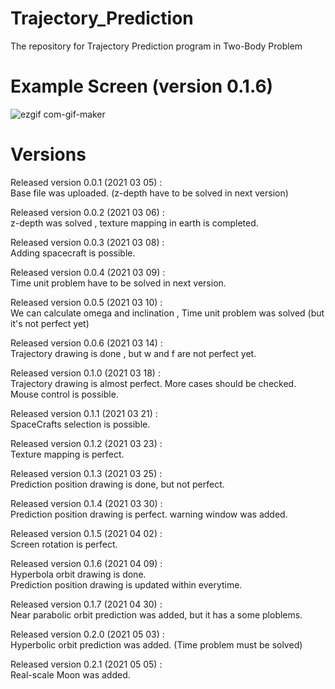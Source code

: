 # Trajectory_Prediction
The repository for Trajectory Prediction program in Two-Body Problem 
   
# Example Screen (version 0.1.6)   
![ezgif com-gif-maker](https://user-images.githubusercontent.com/61923882/114961004-24d92300-9ea3-11eb-82d5-fc9181c0e731.gif)

# Versions
Released version 0.0.1 (2021 03 05) :   
Base file was uploaded. (z-depth have to be solved in next version)   
   
Released version 0.0.2 (2021 03 06) :  
z-depth was solved , texture mapping in earth is completed.   
   
Released version 0.0.3 (2021 03 08) :  
Adding spacecraft is possible.   
   
Released version 0.0.4 (2021 03 09) :  
Time unit problem have to be solved in next version.   
   
Released version 0.0.5 (2021 03 10) :   
We can calculate omega and inclination , Time unit problem was solved (but it's not perfect yet)   
   
Released version 0.0.6 (2021 03 14) :   
Trajectory drawing is done , but w and f are not perfect yet.   

Released version 0.1.0 (2021 03 18) :   
Trajectory drawing is almost perfect. More cases should be checked.    
Mouse control is possible.   
   
Released version 0.1.1 (2021 03 21) :   
SpaceCrafts selection is possible.
   
Released version 0.1.2 (2021 03 23) :   
Texture mapping is perfect.   
   
Released version 0.1.3 (2021 03 25) :   
Prediction position drawing is done, but not perfect.
   
Released version 0.1.4 (2021 03 30) :   
Prediction position drawing is perfect. warning window was added.   
   
Released version 0.1.5 (2021 04 02) :   
Screen rotation is perfect.   
   
Released version 0.1.6 (2021 04 09) :   
Hyperbola orbit drawing is done.   
Prediction position drawing is updated within everytime.   
   
Released version 0.1.7 (2021 04 30) :   
Near parabolic orbit prediction was added, but it has a some ploblems.   
   
Released version 0.2.0 (2021 05 03) :   
Hyperbolic orbit prediction was added. (Time problem must be solved)   
   
Released version 0.2.1 (2021 05 05) :   
Real-scale Moon was added.
